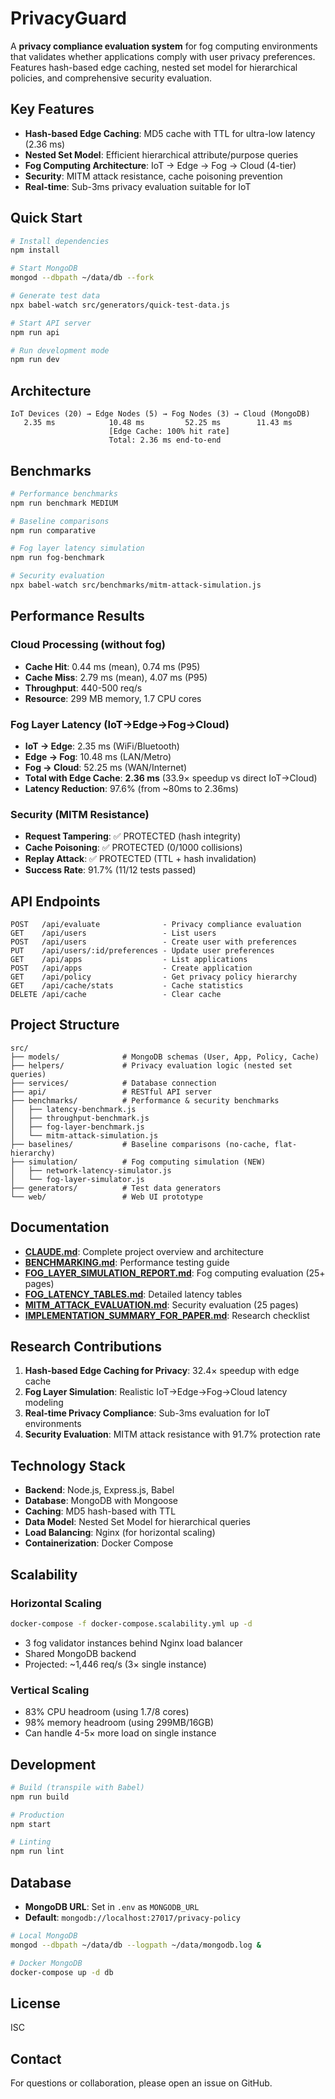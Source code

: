 # PrivacyGuard

A **privacy compliance evaluation system** for fog computing environments that validates whether applications comply with user privacy preferences. Features hash-based edge caching, nested set model for hierarchical policies, and comprehensive security evaluation.

## Key Features

- **Hash-based Edge Caching**: MD5 cache with TTL for ultra-low latency (2.36 ms)
- **Nested Set Model**: Efficient hierarchical attribute/purpose queries
- **Fog Computing Architecture**: IoT → Edge → Fog → Cloud (4-tier)
- **Security**: MITM attack resistance, cache poisoning prevention
- **Real-time**: Sub-3ms privacy evaluation suitable for IoT

## Quick Start

```bash
# Install dependencies
npm install

# Start MongoDB
mongod --dbpath ~/data/db --fork

# Generate test data
npx babel-watch src/generators/quick-test-data.js

# Start API server
npm run api

# Run development mode
npm run dev
```

## Architecture

```
IoT Devices (20) → Edge Nodes (5) → Fog Nodes (3) → Cloud (MongoDB)
   2.35 ms            10.48 ms         52.25 ms        11.43 ms
                      [Edge Cache: 100% hit rate]
                      Total: 2.36 ms end-to-end
```

## Benchmarks

```bash
# Performance benchmarks
npm run benchmark MEDIUM

# Baseline comparisons
npm run comparative

# Fog layer latency simulation
npm run fog-benchmark

# Security evaluation
npx babel-watch src/benchmarks/mitm-attack-simulation.js
```

## Performance Results

### Cloud Processing (without fog)
- **Cache Hit**: 0.44 ms (mean), 0.74 ms (P95)
- **Cache Miss**: 2.79 ms (mean), 4.07 ms (P95)
- **Throughput**: 440-500 req/s
- **Resource**: 299 MB memory, 1.7 CPU cores

### Fog Layer Latency (IoT→Edge→Fog→Cloud)
- **IoT → Edge**: 2.35 ms (WiFi/Bluetooth)
- **Edge → Fog**: 10.48 ms (LAN/Metro)
- **Fog → Cloud**: 52.25 ms (WAN/Internet)
- **Total with Edge Cache**: **2.36 ms** (33.9× speedup vs direct IoT→Cloud)
- **Latency Reduction**: 97.6% (from ~80ms to 2.36ms)

### Security (MITM Resistance)
- **Request Tampering**: ✅ PROTECTED (hash integrity)
- **Cache Poisoning**: ✅ PROTECTED (0/1000 collisions)
- **Replay Attack**: ✅ PROTECTED (TTL + hash invalidation)
- **Success Rate**: 91.7% (11/12 tests passed)

## API Endpoints

```
POST   /api/evaluate              - Privacy compliance evaluation
GET    /api/users                 - List users
POST   /api/users                 - Create user with preferences
PUT    /api/users/:id/preferences - Update user preferences
GET    /api/apps                  - List applications
POST   /api/apps                  - Create application
GET    /api/policy                - Get privacy policy hierarchy
GET    /api/cache/stats           - Cache statistics
DELETE /api/cache                 - Clear cache
```

## Project Structure

```
src/
├── models/              # MongoDB schemas (User, App, Policy, Cache)
├── helpers/             # Privacy evaluation logic (nested set queries)
├── services/            # Database connection
├── api/                 # RESTful API server
├── benchmarks/          # Performance & security benchmarks
│   ├── latency-benchmark.js
│   ├── throughput-benchmark.js
│   ├── fog-layer-benchmark.js
│   └── mitm-attack-simulation.js
├── baselines/           # Baseline comparisons (no-cache, flat-hierarchy)
├── simulation/          # Fog computing simulation (NEW)
│   ├── network-latency-simulator.js
│   └── fog-layer-simulator.js
├── generators/          # Test data generators
└── web/                 # Web UI prototype
```

## Documentation

- **[CLAUDE.md](CLAUDE.md)**: Complete project overview and architecture
- **[BENCHMARKING.md](BENCHMARKING.md)**: Performance testing guide
- **[FOG_LAYER_SIMULATION_REPORT.md](FOG_LAYER_SIMULATION_REPORT.md)**: Fog computing evaluation (25+ pages)
- **[FOG_LATENCY_TABLES.md](FOG_LATENCY_TABLES.md)**: Detailed latency tables
- **[MITM_ATTACK_EVALUATION.md](MITM_ATTACK_EVALUATION.md)**: Security evaluation (25 pages)
- **[IMPLEMENTATION_SUMMARY_FOR_PAPER.md](IMPLEMENTATION_SUMMARY_FOR_PAPER.md)**: Research checklist

## Research Contributions

1. **Hash-based Edge Caching for Privacy**: 32.4× speedup with edge cache
2. **Fog Layer Simulation**: Realistic IoT→Edge→Fog→Cloud latency modeling
3. **Real-time Privacy Compliance**: Sub-3ms evaluation for IoT environments
4. **Security Evaluation**: MITM attack resistance with 91.7% protection rate

## Technology Stack

- **Backend**: Node.js, Express.js, Babel
- **Database**: MongoDB with Mongoose
- **Caching**: MD5 hash-based with TTL
- **Data Model**: Nested Set Model for hierarchical queries
- **Load Balancing**: Nginx (for horizontal scaling)
- **Containerization**: Docker Compose

## Scalability

### Horizontal Scaling
```bash
docker-compose -f docker-compose.scalability.yml up -d
```
- 3 fog validator instances behind Nginx load balancer
- Shared MongoDB backend
- Projected: ~1,446 req/s (3× single instance)

### Vertical Scaling
- 83% CPU headroom (using 1.7/8 cores)
- 98% memory headroom (using 299MB/16GB)
- Can handle 4-5× more load on single instance

## Development

```bash
# Build (transpile with Babel)
npm run build

# Production
npm start

# Linting
npm run lint
```

## Database

- **MongoDB URL**: Set in `.env` as `MONGODB_URL`
- **Default**: `mongodb://localhost:27017/privacy-policy`

```bash
# Local MongoDB
mongod --dbpath ~/data/db --logpath ~/data/mongodb.log &

# Docker MongoDB
docker-compose up -d db
```

## License

ISC

## Contact

For questions or collaboration, please open an issue on GitHub.
